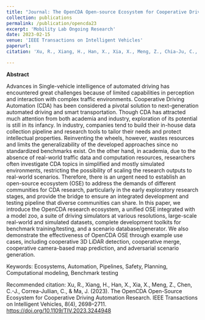 ```yaml
---
title: "Journal: The OpenCDA Open-source Ecosystem for Cooperative Driving Automation Research"
collection: publications
permalink: /publication/opencda23
excerpt: 'Mobility Lab Ongoing Research'
date: 2023-02-15
venue: 'IEEE Transactions on Intelligent Vehicles'
paperurl: 
citation: 'Xu, R., Xiang, H., Han, X., Xia, X., Meng, Z., Chia-Ju, C., Correa-Jullian, C., Ma, J. "The OpenCDA Open-Source Ecosystem for Cooperative Driving Automation Research," in IEEE Transactions on Intelligent Vehicles, vol. 8, no. 4, pp. 2698-2711, April 2023, doi: 10.1109/TIV.2023.3244948.'

---
```

**Abstract**

Advances in Single-vehicle intelligence of automated driving has encountered great challenges because of limited capabilities in perception and interaction with complex traffic environments. Cooperative Driving Automation (CDA) has been considered a pivotal solution to next-generation automated driving and smart transportation. Though CDA has attracted much attention from both academia and industry, exploration of its potential is still in its infancy. In industry, companies tend to build their in-house data collection pipeline and research tools to tailor their needs and protect intellectual properties. Reinventing the wheels, however, wastes resources and limits the generalizability of the developed approaches since no standardized benchmarks exist. On the other hand, in academia, due to the absence of real-world traffic data and computation resources, researchers often investigate CDA topics in simplified and mostly simulated environments, restricting the possibility of scaling the research outputs to real-world scenarios. Therefore, there is an urgent need to establish an open-source ecosystem (OSE) to address the demands of different communities for CDA research, particularly in the early exploratory research stages, and provide the bridge to ensure an integrated development and testing pipeline that diverse communities can share. In this paper, we introduce the OpenCDA research ecosystem, a unified OSE integrated with a model zoo, a suite of driving simulators at various resolutions, large-scale real-world and simulated datasets, complete development toolkits for benchmark training/testing, and a scenario database/generator. We also demonstrate the effectiveness of OpenCDA OSE through example use cases, including cooperative 3D LiDAR detection, cooperative merge, cooperative camera-based map prediction, and adversarial scenario generation.

Keywords: Ecosystems, Automation, Pipelines, Safety, Planning, Computational modeling, Benchmark testing

Recommended citation:  Xu, R., Xiang, H., Han, X., Xia, X., Meng, Z., Chen, C.-J., Correa-Jullian, C., & Ma, J. (2023). The OpenCDA Open-Source Ecosystem for Cooperative Driving Automation Research. IEEE Transactions on Intelligent Vehicles, 8(4), 2698–2711. https://doi.org/10.1109/TIV.2023.3244948
